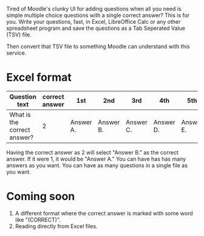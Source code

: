 Tired of Moodle's clunky UI for adding questions when all you need is simple multiple choice questions with a single correct answer?
This is for you. Write your questions, fast, in Excel, LibreOffice Calc or any other spreadsheet program and save the questions as a Tab Seperated Value (TSV) file.

Then convert that TSV file to something Moodle can understand with this service.

# Excel format
| Question text | correct answer | 1st | 2nd | 3rd | 4th | 5th | ... |
| ------------- | -------------- | --- | --- | --- | --- | --- | --- |
| What is the correct answer?  | 2 | Answer A. | Answer B. | Answer C. | Answer D. | Answer E. | ... |

Having the correct answer as 2 will select "Answer B." as the correct answer.
If it were 1, it would be "Answer A."
You can have has has many answers as you want.
You can have as many questions in a single file as you want.


# Coming soon
1. A different format where the correct answer is marked with some word like "(CORRECT)".
2. Reading directly from Excel files.
